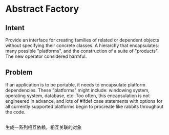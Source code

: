 # Abstract Factory


## Intent

Provide an interface for creating families of related or dependent objects without specifying their concrete classes.
A hierarchy that encapsulates: many possible "platforms", and the construction of a suite of "products".
The new operator considered harmful.

## Problem

If an application is to be portable, it needs to encapsulate platform dependencies. These "platforms" might include: windowing system, operating system, database, etc. Too often, this encapsulation is not engineered in advance, and lots of #ifdef case statements with options for all currently supported platforms begin to procreate like rabbits throughout the code.

## 
生成一系列相互依赖，相互关联的对象
